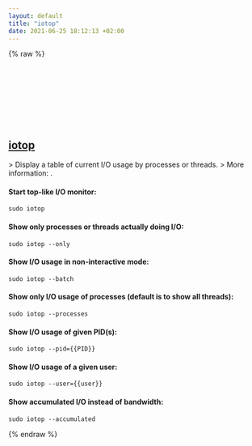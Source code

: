 ```yaml
---
layout: default
title: "iotop"
date: 2021-06-25 18:12:13 +02:00
---
```

{% raw %}
<h2 id="iotop">
  <a href="/en/common/iotop.html">iotop</a> <a href="#iotop"><svg class="icon">
    <use href="/assets/images/unicode_sprite.svg#link" />
  </svg></a>
</h2>
> Display a table of current I/O usage by processes or threads.
> More information: <https://manned.org/iotop>.

#### Start top-like I/O monitor:
```shell
sudo iotop
```
#### Show only processes or threads actually doing I/O:
```shell
sudo iotop --only
```
#### Show I/O usage in non-interactive mode:
```shell
sudo iotop --batch
```
#### Show only I/O usage of processes (default is to show all threads):
```shell
sudo iotop --processes
```
#### Show I/O usage of given PID(s):
```shell
sudo iotop --pid={{PID}}
```
#### Show I/O usage of a given user:
```shell
sudo iotop --user={{user}}
```
#### Show accumulated I/O instead of bandwidth:
```shell
sudo iotop --accumulated
```
{% endraw %}
